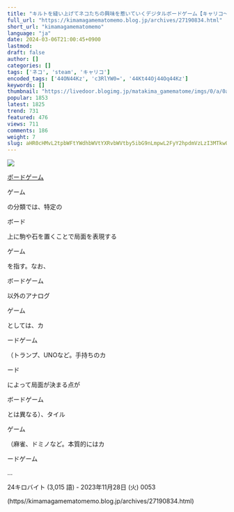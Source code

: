 ```yaml
---
title: "キルトを縫い上げてネコたちの興味を惹いていくデジタルボードゲーム【キャリコ～陽だまりネコとパッチワーク～】Steam向けに発売開始 "
full_url: "https://kimamagamematomemo.blog.jp/archives/27190834.html"
short_url: "kimamagamematomemo"
language: "ja"
date: 2024-03-06T21:00:45+0900
lastmod: 
draft: false
author: []
categories: []
tags: ['ネコ', 'steam', 'キャリコ']
encoded_tags: ['44ON44Kz', 'c3RlYW0=', '44Kt44Oj44Oq44Kz']
keywords: []
thumbnail: "https://livedoor.blogimg.jp/matakima_gamematome/imgs/0/a/0af1a02d-s.jpg"
popular: 1853
latest: 1825
trend: 731
featured: 476
views: 711
comments: 186
weight: 7
slug: aHR0cHMvL2tpbWFtYWdhbWVtYXRvbWVtby5ibG9nLmpwL2FyY2hpdmVzLzI3MTkwODM0Lmh0bWw=
---
```


![](https://livedoor.blogimg.jp/matakima_gamematome/imgs/0/a/0af1a02d-s.jpg)

<div><a title='ボードゲーム' href='https//ja.wikipedia.org/wiki/%E3%83%9C%E3%83%BC%E3%83%89%E3%82%B2%E3%83%BC%E3%83%A0' target='_blank'><p>ボードゲーム</p></a> <p class='searchresult'><p>ゲーム</p>の分類では、特定の<p>ボード</p>上に駒や石を置くことで局面を表現する<p>ゲーム</p>を指す。なお、<p>ボードゲーム</p>以外のアナログ<p>ゲーム</p>としては、カ<p>ードゲーム</p>（トランプ、UNOなど。手持ちのカ<p>ード</p>によって局面が決まる点が<p>ボードゲーム</p>とは異なる）、タイル<p>ゲーム</p>（麻雀、ドミノなど。本質的にはカ<p>ードゲーム</p>…</p> <p class='mw-search-result-data'>24キロバイト (3,015 語) - 2023年11月28日 (火) 0053</p></div>

(https//kimamagamematomemo.blog.jp/archives/27190834.html)
